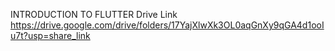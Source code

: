 INTRODUCTION TO FLUTTER
Drive Link
https://drive.google.com/drive/folders/17YajXlwXk3OL0aqGnXy9qGA4d1ooIu7t?usp=share_link
